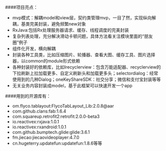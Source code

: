 

####项目亮点：
- mvp模式：解耦model和view层，契约类管理mvp，一目了然，实现纵向解耦，基类完美封装，避免频繁new对象
-  RxJava:包括Rx处理服务器请求、缓存、线程调度的完美封装
- 复杂列表处理，充分解决滑动卡顿问题，具体方法看关注模块里面的“朋友圈”例子
- 组件化开发，横向解耦
- 封装各种工具类，比如压缩图片、轮播器、查看大图、缓存工具、图片选择器，以common的module形式依赖
- 各种封装好的依赖库，比如Irecyclerview：包含万能适配器、recyclerview的下拉刷新上拉加载更多、自定义刷新头和加载更多头；selectordialog：经常使用到的几种Dialog；oneKeyShareSDK：社交分享；微信和支付宝封装等等
- 无关业务内容封装成model，基于此框架可以快速开发一个app

####用到的开源库有：
- om.flyco.tablayout:FlycoTabLayout_Lib:2.0.8@aar 
- com.github.clans:fab:1.6.4
- com.squareup.retrofit2:retrofit:2.0.0-beta3
- io.reactivex:rxjava:1.0.1
- io.reactivex:rxandroid:1.0.1
- com.github.bumptech.glide:glide:3.6.1
- fm.jiecao:jiecaovideoplayer:4.7.0 
- cn.hugeterry.updatefun:updatefun:1.8.6等等

